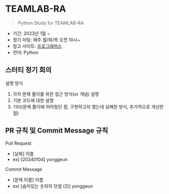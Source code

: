 # TEAMLAB-RA

> Python Study for TEAMLAB-RA

- 기간: 2023년 1월 ~
- 정기 미팅: 매주 월/화/목 오전 10시~
- 참고 사이트: [프로그래머스](https://school.programmers.co.kr/learn/challenges/beginner?order=acceptance_asc)
- 언어: Python

## 스터티 정기 회의

설명 방식

1. 각자 문제 풀이를 위한 접근 방식(or 개념) 설명
2. 기본 코드에 대한 설명
3. 기타(문제 풀이에 어려웠던 점, 구현하고자 했는데 실패한 방식, 추가적으로 개선한 점)

## PR 규칙 및 Commit Message 규칙

Pull Request

- [날짜] 이름
- ex) [20240104] yonggeun

Commit Message

- [문제 이름] 이름
- ex) [숨어있는 숫자의 덧셈 (2)] yonggeun
